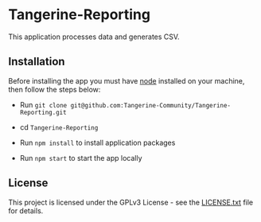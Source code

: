 # Tangerine-Reporting

This application processes data and generates CSV.


## Installation

Before installing the app you must have [node](https://nodejs.org/en/download/) installed on your machine, then follow the steps below:

* Run `git clone git@github.com:Tangerine-Community/Tangerine-Reporting.git`

* cd `Tangerine-Reporting`

* Run `npm install` to install application packages

* Run `npm start` to start the app locally


## License

This project is licensed under the GPLv3 License - see the [LICENSE.txt](LICENSE.txt) file for details.
